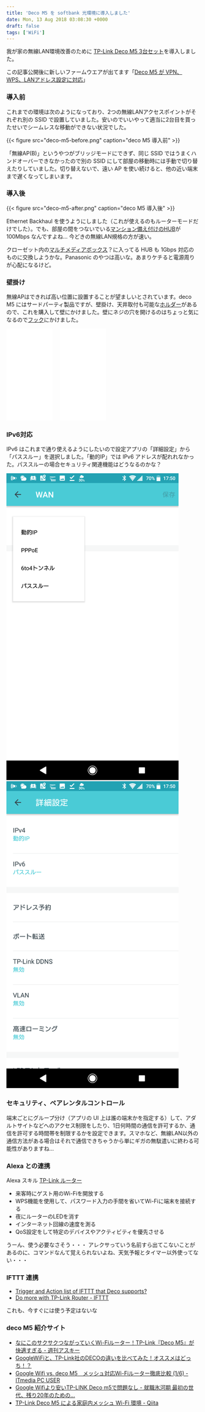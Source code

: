```yaml
---
title: 'Deco M5 を softbank 光環境に導入しました'
date: Mon, 13 Aug 2018 03:08:30 +0000
draft: false
tags: ['WiFi']
---
```


我が家の無線LAN環境改善のために [TP-Link Deco M5 3台セット](https://amzn.to/2vDRBsz)を導入しました。

この記事公開後に新しいファームウエアが出てます「[Deco M5 が VPN、WPS、LANアドレス設定に対応](/2018/09/deco-m5-update-1/)」


### 導入前

これまでの環境は次のようになっており、2つの無線LANアクセスポイントがそれぞれ別の SSID で設置していました。安いのでいいやって適当に2台目を買ったせいでシームレスな移動ができない状況でした。

{{< figure src="deco-m5-before.png" caption="deco M5 導入前" >}}

「無線AP(B)」というやつがブリッジモードにできず、同じ SSID ではうまくハンドオーバーできなかったので別の SSID にして部屋の移動時には手動で切り替えたりしていました。切り替えないで、遠い AP を使い続けると、他の近い端末まで遅くなってしまいます。


### 導入後

{{< figure src="deco-m5-after.png" caption="deco M5 導入後" >}}

Ethernet Backhaul を使うようにしました（これが使えるのもルーターモードだけでした）。でも、部屋の間をつないでいる[マンション備え付けのHUB](https://www2.panasonic.biz/scvb/a2A/opnItemDetail?use_obligation=esctlg&item_cd=WTJ84019&item_no=WTJ84019&catalog_view_flg=1&contents_view_flg=1&close_flg=1&b_cd=301&hinban_kbn=1&s_hinban_key=WTJ84019&vcata_flg=1)が 100Mbps なんですよね... 今どきの無線LAN規格の方が速い。

クローゼット内の[マルチメディアボックス](http://www2.panasonic.biz/es/densetsu/haisen/internet/product/index.html)？に入ってる HUB も 1Gbps 対応のものに交換しようかな。Panasonic のやつは高いな。あまりケチると電源周りが心配になるけど。


### 壁掛け

無線APはできれば高い位置に設置することが望ましいとされています。deco M5 にはサードパーティ製品ですが、壁掛け、天井取付も可能な[ホルダー](https://amzn.to/2nwIdmn)があるので、これを購入して壁にかけました。壁にネジの穴を開けるのはちょっと気になるので[フック](https://amzn.to/2vDJKLT)にかけました。

<iframe sandbox="allow-popups allow-scripts allow-modals allow-forms allow-same-origin" style="width:120px;height:240px;float:left;" marginwidth="0" marginheight="0" scrolling="no" frameborder="0" src="//rcm-fe.amazon-adsystem.com/e/cm?lt1=_blank&bc1=000000&IS2=1&bg1=FFFFFF&fc1=000000&lc1=0000FF&t=ytera-22&language=ja_JP&o=9&p=8&l=as4&m=amazon&f=ifr&ref=as_ss_li_til&asins=B07CGZ8N8Q&linkId=faeea163eace53238fe5839bc25f316d"></iframe> <iframe sandbox="allow-popups allow-scripts allow-modals allow-forms allow-same-origin" style="width:120px;height:240px;float:left;margin-left:20px;" marginwidth="0" marginheight="0" scrolling="no" frameborder="0" src="//rcm-fe.amazon-adsystem.com/e/cm?lt1=_blank&bc1=000000&IS2=1&bg1=FFFFFF&fc1=000000&lc1=0000FF&t=ytera-22&language=ja_JP&o=9&p=8&l=as4&m=amazon&f=ifr&ref=as_ss_li_til&asins=B003CFE5U6&linkId=bd24cc30f32f6807f07c95ad3336a052"></iframe>

<div style="clear:both;"></div>


### IPv6対応

IPv6 はこれまで通り使えるようにしたいので設定アプリの「詳細設定」から「パススルー」を選択しました。「動的IP」では IPv6 アドレスが配れれなかった。パススルーの場合セキュリティ関連機能はどうなるのかな？

<img src="deco-ipv6.png" width="450" height="800">

<img src="deco-settings.png" width="450" height="800">


### セキュリティ、ペアレンタルコントロール

端末ごとにグループ分け（アプリの UI 上は誰の端末かを指定する）して、アダルトサイトなどへのアクセス制限をしたり、1日何時間の通信を許可するか、通信を許可する時間帯を制限するかを設定できます。スマホなど、無線LAN以外の通信方法がある場合はそれで通信できちゃうから単にギガの無駄遣いに終わる可能性がありますね...


### Alexa との連携

Alexa スキル [TP-Link ルーター](https://www.amazon.co.jp/TP-Link-%E3%83%AB%E3%83%BC%E3%82%BF%E3%83%BC/dp/B01MS4ODCJ)

* 来客時にゲスト用のWi-Fiを開放する
* WPS機能を使用して、パスワード入力の手間を省いてWi-Fiに端末を接続する
* 夜にルーターのLEDを消す
* インターネット回線の速度を測る
* QoS設定をして特定のデバイスやアクティビティを優先させる

うーん、使う必要なさそう・・・ アレクサっていう名前すら出てこないことがあるのに、コマンドなんて覚えられないよね、天気予報とタイマー以外使ってない・・・

### IFTTT 連携

* [Trigger and Action list of IFTTT that Deco supports?](https://www.tp-link.com/us/faq-1846.html)
* [Do more with TP-Link Router - IFTTT](https://ifttt.com/tplink_router)

これも、今すぐには使う予定はないな

### deco M5 紹介サイト

* [なにこのサクサクつながっていくWi-Fiルーター！TP-Link『Deco M5』が快適すぎる - 週刊アスキー](http://weekly.ascii.jp/elem/000/000/398/398922/)
* [GoogleWiFiと、TP-Link社のDECOの違いを比べてみた！オススメはどっち！？](http://wifiknowledge.com/7413)
* [Google Wifi vs. deco M5　メッシュ対応Wi-Fiルーター徹底比較 (1/6) - ITmedia PC USER](http://www.itmedia.co.jp/pcuser/articles/1806/28/news115.html)
* [Google Wifiより安いTP-LINK Deco m5で問題なし - 就職氷河期 最初の世代、残り20年のための…](https://tak-jp.hatenablog.com/entry/2018/05/02/102822)
* [TP-Link Deco M5 による家庭内メッシュ Wi-Fi 環境 - Qiita](https://qiita.com/ma2shita/items/63f7cbf02bebc66a7a89)
